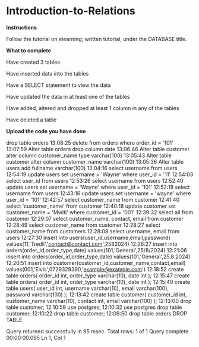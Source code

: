 # Introduction-to-Relations

**Instructions**

Follow the tutorial on elearning; written tutorial, under the DATABASE title. 

**What to complete**

Have created 3 tables


Have inserted data into the tables

Have a SELECT statement to view the data

Have updated the data in at least one of the tables

Have added, altered and dropped at least 1 column in any of the tables

Have deleted a table

**Upload the code you have done**


drop table orders
13:08:25
delete from orders where order_id = '101'
13:07:59
Alter table orders drop column date
13:06:46
Alter table customer alter column customer_name type varchar(100)
13:05:43
Alter table customer alter column customer_name varchar(100)
13:05:36
Alter table users add fullname varchar(100)
13:04:16
select username from users
12:54:19
update users set username = 'Wayne' where user_id = '11'
12:54:03
select user_id from users
12:53:26
select username from users
12:52:40
update users set username = 'Wayne' where user_id = '101'
12:52:18
select username from users
12:43:16
update users set username = 'wayne' where user_id = '101'
12:42:57
select customer_name from customer
12:41:40
select 'customer_name' from customer
12:40:18
update customer set customer_name = 'Mwiti' where customer_id = '001'
12:39:32
select all from customer
12:29:07
select customer_name, contact, email from customer
12:28:49
select customer_name from customer
12:28:27
select customer_name from customers
12:28:08
select username, email from users
12:27:30
insert into users(user_id,username,email,password) values(11,'Tredli','contact@contact.com',2582024)
12:26:27
insert into orders(order_id,order_type,date) values(101,'General',25/8/2024)
12:21:06
insert into orders(order_id,order_type,date) values(101,'General',25.8.2024)
12:20:51
insert into customer(customer_id,customer_name,contact,email) values(001,'Elvis',0729329390,'example@example.com')
12:18:52
create table orders( order_id int, order_type varchar(10), date int );
12:15:47
create table orders( order_id int, order_type varchar(10), date int );
12:15:40
create table users( user_id int, username varchar(10), email varchar(100), password varchar(100) );
12:13:42
create table customer( customer_id int, customer_name varchar(10), contact int, email varchar(100) );
12:13:00
drop table customer;
12:10:59
use postgres;
12:10:32
use postgres drop table customer;
12:10:22
drop table customer;
12:09:50
drop table orders
DROP TABLE

Query returned successfully in 95 msec.
Total rows: 1 of 1
Query complete 00:00:00.095
Ln 1, Col 1